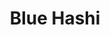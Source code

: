 ---
layout: place
title: "Blue Hashi"
permalink: /idaho/idaho-falls/blue-hashi.html
stateAbbr: ID
stateName: Idaho
cityName: Idaho Falls
seo:
  name: "Blue Hashi"
  type: Restaurant
  links: https://bluehashisushi.com/
description: "Blue Hashi serves delicious sushi in Idaho Falls, Idaho. Try fresh Japanese dishes for a great dining experience. "
place_id: ChIJOaKkICJfVFMRsAjDTJUuQ9A
photos:
  - name: >-
      places/ChIJOaKkICJfVFMRsAjDTJUuQ9A/photos/AeeoHcKJhHUZyVmcoSkWREMmoa8riNpCfokonLBEPEvjkJ_i4YdJSlq9FjMO6Wil__ASpt0ouTPKMzw0oi9g18KXOKCuDb28GHjn5rLp9kIq98_rce5PKVPTC6DdrMj_aFApYxCTS8LBcu2DJAiHpGmFIR77HZaje5bLZPAYu38bgEq4XNxcDBwYxsxFdjyt3_WlhZb_s_USfGiI_QJWARhbt_kwWISyNeLiImg7ijlVOGMOCDmLwBU9fXMPIIoUHnzbW_mdKARwZ_9XquXrplLGcAtn4AXB8wJ_lAdWWPPoeMCY0np0_rF1NHfPTg6e8dnQm8p6Xshg4y2FXyCmva6lxTbCN0O2blJtGQLx2udRRoaKR4gGXSFTZIAo0RHH1JWYx2-rshq5nG-SLQPJYXI81mPRq4b1XsP-mDFQHjlMg_8hKsEN
    widthPx: 4800
    heightPx: 3600
    authorAttributions:
      - displayName: Top-Notch Office
        uri: https://maps.google.com/maps/contrib/111066173690531933917
        photoUri: >-
          https://lh3.googleusercontent.com/a/ACg8ocJxHKGhvn1RK7KTsQcl0xoY28zraV4XeIMbskET_H_oa-YA0w=s100-p-k-no-mo
    flagContentUri: >-
      https://www.google.com/local/imagery/report/?cb_client=maps_api_places.places_api&image_key=!1e10!2sCIHM0ogKEICAgIDN8-bN4wE&hl=en-US
    googleMapsUri: >-
      https://www.google.com/maps/place//data=!3m4!1e2!3m2!1sCIHM0ogKEICAgIDN8-bN4wE!2e10!4m2!3m1!1s0x53545f2220a4a239:0xd0432e954cc308b0
  - name: >-
      places/ChIJOaKkICJfVFMRsAjDTJUuQ9A/photos/AeeoHcJWgM62-KTGtD_9b4KJM3vBnKz_jlrO5lwe8ersqLMpvNzsSey_pQ8PGATjS48XZP3LlJHthnzqMXw6s9OobWLrJa5W-fEykWDSPsDYxNCd1qYrDFjN5VQ8hJW1kR-fKVGh2BXiXzxlJqMcAV7Br5FwIF9PlQU8ftAK3Lwz-AjlOjs3fKeFUCo1NzGPZcIqy7mMHOBL_ZfKNv6JewmzSCt2FNfdYq1eENvr73x5YWyqbND56BmgxW5qHy_9CRfB-guYz3T5eVaQIB7lVza-jEpjp_dLLMOnb6Siqs28qW9d5Q
    widthPx: 540
    heightPx: 960
    authorAttributions:
      - displayName: Blue Hashi
        uri: https://maps.google.com/maps/contrib/103901706577198230746
        photoUri: >-
          https://lh3.googleusercontent.com/a-/ALV-UjUOWkmqkmz4VQRIGqzKMWvgWvezO84vqMvMHIt77R6tEcIq3xY=s100-p-k-no-mo
    flagContentUri: >-
      https://www.google.com/local/imagery/report/?cb_client=maps_api_places.places_api&image_key=!1e10!2sAF1QipNeN0EUaADOoEJmi1H4UqBO2mChBvS5m828Ro8J&hl=en-US
    googleMapsUri: >-
      https://www.google.com/maps/place//data=!3m4!1e2!3m2!1sAF1QipNeN0EUaADOoEJmi1H4UqBO2mChBvS5m828Ro8J!2e10!4m2!3m1!1s0x53545f2220a4a239:0xd0432e954cc308b0
  - name: >-
      places/ChIJOaKkICJfVFMRsAjDTJUuQ9A/photos/AeeoHcLkj9idv5VwZmLTHTkVQ5COzVIOukoU-ebNq5-edtYmWSIauwYcpmR-reWMBX-TYazAB7PxMCWP2rkOD4KNS8Whs7bYUPGijYiZnBlsBTgAAKiHg72se6VeVEXdTGxYYeMwpwZfFX_uh1tWulj5oKACiZOROuFS21ELzOEYYL9w2uKlK84_9sqWjY1eWcicHh6mf-IFTNvrXFwPLpfgwFtw7ihbYyE2sq7SUb4YeSCu5lail1UCv9J1G_4_xwdD-zlSDrH3N9G26UEBXi4DQm7IpxTQTDJ0yJSG5amaZQ4fzNfD3uBsId1-bklCslKxbiMxs4k3V3_xBOMhQeucJ9wcK--LYqFcJEz4XhF6za6F22r5VckhViqZzdGdHDPABQ5ezVSmYy9JXyLq9Quzf-Kh6FogQ-491zcCU6Bkbq--CWM
    widthPx: 3024
    heightPx: 4032
    authorAttributions:
      - displayName: Jenny Beth Stenquist
        uri: https://maps.google.com/maps/contrib/107688000457335335119
        photoUri: >-
          https://lh3.googleusercontent.com/a-/ALV-UjWhOG1FHeTeJGazdURFcbS21CWrSiGAgt87crnppOHzUtA8ctQ=s100-p-k-no-mo
    flagContentUri: >-
      https://www.google.com/local/imagery/report/?cb_client=maps_api_places.places_api&image_key=!1e10!2sCIHM0ogKEICAgMDIwKHtvgE&hl=en-US
    googleMapsUri: >-
      https://www.google.com/maps/place//data=!3m4!1e2!3m2!1sCIHM0ogKEICAgMDIwKHtvgE!2e10!4m2!3m1!1s0x53545f2220a4a239:0xd0432e954cc308b0
  - name: >-
      places/ChIJOaKkICJfVFMRsAjDTJUuQ9A/photos/AeeoHcKzXvDhAJd7_u1-i_XSdB-14nPsRml5k4_VBOcK9p3EW8g9j2GTT4Ex2ZAWjMIhmhImXZETp47kkoS7mLuuVHXuXC13tgrSYh-F-zk1j3zpUBI373OOYdfOovYe2juR5fzbvOGeHitp_FBtSYhOw5Hu1TBzVIUQiNxA2iGw7qN8Xq_Bcg3UCkJOG4STd7xidRvcE-RgwtJ2KV5U4htGeSU1B33VG3BHGV_bVWXiPGZtPvh5juP3cxLY-dJqqCdDPILkgd_2xxU-qXNnsFPen9iXHuJeFuSSlvP4uooBZD6rj9eFtYd3Vt9uCx7gdulEtHUg0AFSe0-dEiiuGfwuZPEM9AwXJFQ1-OCoUn_aSE6TMgRZMc0zX8DPv4dO88K-WQXzEH8RPz8PD-6ikDA_cOf8UsgG_ZUyjS61U6zbmGAJ40c
    widthPx: 3024
    heightPx: 4032
    authorAttributions:
      - displayName: Charise Mills
        uri: https://maps.google.com/maps/contrib/108590531482803890185
        photoUri: >-
          https://lh3.googleusercontent.com/a-/ALV-UjXW-JQS2fW2010tfUAGPHPdB1xaKnhKRk5i3PlEW2U7BSx-H_YldA=s100-p-k-no-mo
    flagContentUri: >-
      https://www.google.com/local/imagery/report/?cb_client=maps_api_places.places_api&image_key=!1e10!2sCIHM0ogKEICAgIDV6eriqAE&hl=en-US
    googleMapsUri: >-
      https://www.google.com/maps/place//data=!3m4!1e2!3m2!1sCIHM0ogKEICAgIDV6eriqAE!2e10!4m2!3m1!1s0x53545f2220a4a239:0xd0432e954cc308b0
  - name: >-
      places/ChIJOaKkICJfVFMRsAjDTJUuQ9A/photos/AeeoHcIJqhNQXeQlkTPXdlIyy2Tc1ehqPkElk-ktEUNp8Yqi13UOHwnI7ASAG54oqiCzhs_P_dgIvVJIuRvdDbo0Gjd3WsNV1f1Ju6cT3OF8YBm-AtTflKJ5CY6s49MLWx97wJQ5MPW02RRJqP2Y9hLb1z-yaHBu-GEZMB8trxNdGEwsKDQl8NPrviBGJijynG7kkMC8hyhW2UffL71BzguqGLc0P2gj5jfMsZG6Wl_X5GgI2kBvAXIL8_anUcG3O-AJE7D4HZFBC543hd6rnq1oLobGlCBCYisZPX7nesv7NSWOGE_IVU6NJlGDnod9yGvBwkt556W6Dl6VfhfGkNjDXDOIe85how4EnxWX9cpic3E50zbQEjBxrRcloM8pNirLV4CxeX5WBTW2gAzBxbYYOCsXRKjvzKq46_s2_vHmaZ4P1zPt
    widthPx: 3024
    heightPx: 4032
    authorAttributions:
      - displayName: Mike F
        uri: https://maps.google.com/maps/contrib/110130776510114761188
        photoUri: >-
          https://lh3.googleusercontent.com/a-/ALV-UjW5yoTshH-6RbcDNbwlyIrxcVE73k1L_vnFtt2bCHtZJ56eCYWD=s100-p-k-no-mo
    flagContentUri: >-
      https://www.google.com/local/imagery/report/?cb_client=maps_api_places.places_api&image_key=!1e10!2sCIHM0ogKEICAgIDbn_iOwAE&hl=en-US
    googleMapsUri: >-
      https://www.google.com/maps/place//data=!3m4!1e2!3m2!1sCIHM0ogKEICAgIDbn_iOwAE!2e10!4m2!3m1!1s0x53545f2220a4a239:0xd0432e954cc308b0
  - name: >-
      places/ChIJOaKkICJfVFMRsAjDTJUuQ9A/photos/AeeoHcJTMJeq-h5rVbdKQpcxnuUXCGqHATZIfz38V6Nqr1Q-12R6Mw4HhFHYnuYA_qxkw-g4lME7Osh6fy_TGRgr_yhu9pjCtaEJZD3M9Oe4Hi3fmAbTSazJ21Eeh5EyN-ETKTvRF5CD64zZtn3uKDwl14f5NWanKwp1Uxf_o8dhXKmEMNjHM8TjFN5VnquP90H7mrfklat2_GK8aT2tXOVr1w3oVrZyO3rax9GKC5dgL5Romf7Wvn4Z0-h6CRYNNds6gHmT7R2Ss9NgsWvEfWhbh3MbUqRYnbYhCf0Rw21wOdJnE7LMKNkdaHi-xSApLL6_3btmmkpNWrpcbsbr3acpfZ-AnQ2_E2jsej9xYVavmGC2jOqS_Yiah4UlhUg9KXHMqzhSOM2q3XWKYystRJjIcnBib_InhiHQSIYzuPZFoXdoWF7_
    widthPx: 4160
    heightPx: 3120
    authorAttributions:
      - displayName: Esperanza Muniz
        uri: https://maps.google.com/maps/contrib/112595128967188475018
        photoUri: >-
          https://lh3.googleusercontent.com/a-/ALV-UjWDUwN4hFRBuP_3wIY4ndrxPa1FTbtLtsTPqSbhF4mE1vUGE7xQ=s100-p-k-no-mo
    flagContentUri: >-
      https://www.google.com/local/imagery/report/?cb_client=maps_api_places.places_api&image_key=!1e10!2sCIHM0ogKEICAgIDmi5qNhQE&hl=en-US
    googleMapsUri: >-
      https://www.google.com/maps/place//data=!3m4!1e2!3m2!1sCIHM0ogKEICAgIDmi5qNhQE!2e10!4m2!3m1!1s0x53545f2220a4a239:0xd0432e954cc308b0
  - name: >-
      places/ChIJOaKkICJfVFMRsAjDTJUuQ9A/photos/AeeoHcI-RnZuSWgOCmfVlorl1IcQr8EGyz1faz9qqpJBCXxKBv557OCMHxQYHXmJGGQLmrpfIraSkrPXra4sE7Ulq8N7SALvZZcgPMbhlN3arJ8d4brtuFY57EDaLzyMe-VcRDHQ-7OOwObo4pfWipZYn1_Vr-xBxljvGQNtM3QOvrukPvCEj1icWP3fVKzaHbQzJ-iSv1mg_bBy1vuQ7MD-k5MnVjBTt1iuckIT1jxzUj27FFI6LwbSUGG33B6jg4mbePCpyZsIaQ9CxMxuYLaBd7jVvEW04Ou4r31n9deYPLs4JGbsszjRAAZHH93MsW_3H-YpqPFJhujCs3dPw8yVvCLCY0LKUxHabA4mZH70P2uRQcTn69MgHWgzXyfFMHulYIBY37-XOa9-DEuPopLwNj3hUU9zC2HBwMCBvTqJUqlmXA
    widthPx: 4080
    heightPx: 2296
    authorAttributions:
      - displayName: Elsie Anderson
        uri: https://maps.google.com/maps/contrib/110606126284695188523
        photoUri: >-
          https://lh3.googleusercontent.com/a-/ALV-UjXibg-D9KCoCZ9RmoafrWocsvtyMTTBwMzUWiwJN_l8pyMk6NFaLA=s100-p-k-no-mo
    flagContentUri: >-
      https://www.google.com/local/imagery/report/?cb_client=maps_api_places.places_api&image_key=!1e10!2sCIHM0ogKEICAgIC9i_idJg&hl=en-US
    googleMapsUri: >-
      https://www.google.com/maps/place//data=!3m4!1e2!3m2!1sCIHM0ogKEICAgIC9i_idJg!2e10!4m2!3m1!1s0x53545f2220a4a239:0xd0432e954cc308b0
  - name: >-
      places/ChIJOaKkICJfVFMRsAjDTJUuQ9A/photos/AeeoHcKRAKT_WmjCRZUuq8z80Icx_-fFBwKHHm-AZ3e_N8s9D-2vkDeGQsASTCgc8-i0V_A16t2NgK_IDykYISto_mGSZVYIlXVygSKDhtfj5lNwZFVgdMyniTx6raY9c5W4SIFNIE0k3KXuHKWmCKD0To84u6FinK_hIO7EM146hMpE-iF9t2jlC4KS4eszXMosqtpwi3cYHQJZQPtuYrvdfKxL8i6vH7bYzTKGVX1PQST0bSvV13XqgzPLGeMpDFsO247loQm6UA1ikiuYvlduG2RE3ccTLONpUwYG2lHiAjSJsAGyrCTsjkfZK4645AL-tJWX7lw5cNEC0MZAz54TzUirMyWh9l9d3qGmf86_6qn3I4IqRFulgITDmFKGghtEg1qQVYGeIvmq5eFf1BcMiocoisnxz_FzaU0LMKJs2Ki3LiDI
    widthPx: 3120
    heightPx: 3120
    authorAttributions:
      - displayName: Elisha Whiteman
        uri: https://maps.google.com/maps/contrib/103614434379521250759
        photoUri: >-
          https://lh3.googleusercontent.com/a-/ALV-UjX9sogHM9YYS1VWWCMJfIz-4KZCM4fwaclC5eiGcadFoVPXBFC1=s100-p-k-no-mo
    flagContentUri: >-
      https://www.google.com/local/imagery/report/?cb_client=maps_api_places.places_api&image_key=!1e10!2sCIHM0ogKEICAgIDm7dGwwgE&hl=en-US
    googleMapsUri: >-
      https://www.google.com/maps/place//data=!3m4!1e2!3m2!1sCIHM0ogKEICAgIDm7dGwwgE!2e10!4m2!3m1!1s0x53545f2220a4a239:0xd0432e954cc308b0
  - name: >-
      places/ChIJOaKkICJfVFMRsAjDTJUuQ9A/photos/AeeoHcLMDtb4n7XFqm4gMDl4o7j8T6xPxWCiYUlQr2rp1VnmT6sEgPfKYIIrCgtGnOfHzNKp2KXcOcvc3VoTTk8JZ4lRB0v5w6YY-CNoScVayNwfoFpczdIyfoP6uHDZ1ZspYozeoI5gwQiAvi-IwX_ACliuDHgix0-7h9mziLXf-i5JettB9Q22DyvfHzoddEtdothlnSBhs6LIyoZmfUQQxCExtHO8W2LLygbq-t2tHNACNVS6sJA3n4enpXioEeE-EdVVuuAfakI0P7HwOatUMhet8w21uG8ax4HhWpz3k6tFUIBsENe4CZpf810NEceRc1_q-v9lfLfrJkTjTOq1pk8uc-ihPxtuIIN0ZO-7tFK1wwjRQN0wO_c7uNAU-85BSRp_bML1ajFFVt7EwRScYuWZPpURlNmOYvk37s-bE-PexV2F
    widthPx: 3024
    heightPx: 4032
    authorAttributions:
      - displayName: Ben M
        uri: https://maps.google.com/maps/contrib/107067189883491073985
        photoUri: >-
          https://lh3.googleusercontent.com/a-/ALV-UjWdajULCeTuz3HFzCpp3TwA8N2VYKplAcVXzmNhfNqCOX4jKW8j=s100-p-k-no-mo
    flagContentUri: >-
      https://www.google.com/local/imagery/report/?cb_client=maps_api_places.places_api&image_key=!1e10!2sCIHM0ogKEICAgICPtNCgygE&hl=en-US
    googleMapsUri: >-
      https://www.google.com/maps/place//data=!3m4!1e2!3m2!1sCIHM0ogKEICAgICPtNCgygE!2e10!4m2!3m1!1s0x53545f2220a4a239:0xd0432e954cc308b0
  - name: >-
      places/ChIJOaKkICJfVFMRsAjDTJUuQ9A/photos/AeeoHcLWHxK8Jw2AvzyMuLezjA0SMx1Xz-oOfkMBZh1TJLjALtL5J0KX_UCWFjArS_VS8ByzTcT_qnxHZdbGbCBZezMV0g8vtCY4C-iM73D0Onm4qwAfGPsb1IgJYjyrwmtVhvw6poqV_wEkQwVh0HbS5fG7B1SgGYfiVQ-JfhsP236s1gG9zX4yTuOfA5FiJ0gKTK1hThA8y5KKUd8kG1OK3M5FrxzCG6n5XI8HoE6KJjZHG-2YFpoVm72wAX7VjNW_zqYbuvSSEH3KvlU2t5CChUTwbIOStWGRuMYhG2GwLq63Xaob-PPRiZm6Jt6sEFdsJw9kreI0kGpqe2DJsOe9LsuFcvkpwpuV4TL4g397g2VAFpZLv-iJ8HjRO7Yu1EJqYOCfHZlIy8cn6FHhObhIEUd3qlFnImaQpPV55gsnLAseQw
    widthPx: 4032
    heightPx: 3024
    authorAttributions:
      - displayName: Top-Notch Office
        uri: https://maps.google.com/maps/contrib/111066173690531933917
        photoUri: >-
          https://lh3.googleusercontent.com/a/ACg8ocJxHKGhvn1RK7KTsQcl0xoY28zraV4XeIMbskET_H_oa-YA0w=s100-p-k-no-mo
    flagContentUri: >-
      https://www.google.com/local/imagery/report/?cb_client=maps_api_places.places_api&image_key=!1e10!2sCIHM0ogKEICAgIDN8-bNIw&hl=en-US
    googleMapsUri: >-
      https://www.google.com/maps/place//data=!3m4!1e2!3m2!1sCIHM0ogKEICAgIDN8-bNIw!2e10!4m2!3m1!1s0x53545f2220a4a239:0xd0432e954cc308b0
address: 6509, 2894 S 25th E, Idaho Falls, ID 83404, USA
street: 6509, 2894 S 25th E
city: Idaho Falls
state: ID
zip: '83404'
country: USA
neighborhood: null
latitude: '43.471628'
longitude: '-111.985238'
accessibility_options:
  wheelchairAccessibleParking: true
  wheelchairAccessibleEntrance: true
  wheelchairAccessibleRestroom: true
  wheelchairAccessibleSeating: true
business_status: OPERATIONAL
name: Blue Hashi
google_maps_links:
  directionsUri: >-
    https://www.google.com/maps/dir//''/data=!4m7!4m6!1m1!4e2!1m2!1m1!1s0x53545f2220a4a239:0xd0432e954cc308b0!3e0
  placeUri: https://maps.google.com/?cid=15006889602101479600
  writeAReviewUri: >-
    https://www.google.com/maps/place//data=!4m3!3m2!1s0x53545f2220a4a239:0xd0432e954cc308b0!12e1
  reviewsUri: >-
    https://www.google.com/maps/place//data=!4m4!3m3!1s0x53545f2220a4a239:0xd0432e954cc308b0!9m1!1b1
  photosUri: >-
    https://www.google.com/maps/place//data=!4m3!3m2!1s0x53545f2220a4a239:0xd0432e954cc308b0!10e5
primary_type: Sushi Restaurant
opening_hours:
  regular: null
  current: null
secondary_opening_hours:
  regular:
    weekdayDescriptions: null
    type: null
  current:
    weekdayDescriptions: null
    type: null
phone: (208) 525-2583
price_level: PRICE_LEVEL_MODERATE
price_range: $20 &ndash; $30
rating: '4.3'
rating_count: 947
website: https://bluehashisushi.com/
reviews: null
parking_options: null
payment_options: null
allow_dogs: null
curbside_pickup: null
delivery: null
dine_in: null
good_for_children: null
good_for_groups: null
good_for_sports: null
live_music: null
menu_for_children: null
outdoor_seating: null
reservable: null
restroom: null
serves_beer: null
serves_breakfast: null
serves_brunch: null
serves_cocktails: null
serves_coffee: null
serves_dinner: null
serves_dessert: null
serves_lunch: null
serves_vegetarian_food: null
serves_wine: null
takeout: null
summary: null

---